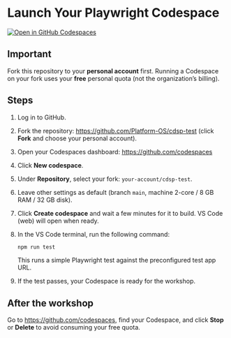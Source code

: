 # Launch Your Playwright Codespace

[![Open in GitHub Codespaces](https://github.com/codespaces/badge.svg)](https://codespaces.new/Platform-OS/cdsp-test)

## Important

Fork this repository to your **personal account** first. Running a Codespace on your fork uses your **free** personal quota (not the organization’s billing).

## Steps

1. Log in to GitHub.
2. Fork the repository: https://github.com/Platform-OS/cdsp-test (click **Fork** and choose your personal account).
3. Open your Codespaces dashboard: https://github.com/codespaces
4. Click **New codespace**.
5. Under **Repository**, select your fork: `your-account/cdsp-test`.
6. Leave other settings as default (branch `main`, machine 2-core / 8 GB RAM / 32 GB disk).
7. Click **Create codespace** and wait a few minutes for it to build. VS Code (web) will open when ready.
8. In the VS Code terminal, run the following command:

   ```bash
   npm run test
   ```

   This runs a simple Playwright test against the preconfigured test app URL.

9. If the test passes, your Codespace is ready for the workshop.

## After the workshop

Go to https://github.com/codespaces, find your Codespace, and click **Stop** or **Delete** to avoid consuming your free quota.
